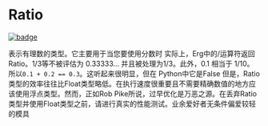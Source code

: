 # Ratio

[![badge](https://img.shields.io/endpoint.svg?url=https%3A%2F%2Fgezf7g7pd5.execute-api.ap-northeast-1.amazonaws.com%2Fdefault%2Fsource_up_to_date%3Fowner%3Derg-lang%26repos%3Derg%26ref%3Dmain%26path%3Ddoc/EN/API/types/classes/Ratio.md%26commit_hash%3Dd15cbbf7b33df0f78a575cff9679d84c36ea3ab1)](https://gezf7g7pd5.execute-api.ap-northeast-1.amazonaws.com/default/source_up_to_date?owner=erg-lang&repos=erg&ref=main&path=doc/EN/API/types/classes/Ratio.md&commit_hash=d15cbbf7b33df0f78a575cff9679d84c36ea3ab1)

表示有理数的类型。它主要用于当您要使用分数时
实际上，Erg中的/运算符返回 Ratio。1/3等不被评估为 0.33333... 并且被处理为1/3。此外，0.1 相当于 1/10。所以`0.1 + 0.2 == 0.3`。这听起来很明显，但在 Python中它是False
但是，Ratio类型的效率往往比Float类型略低。在执行速度很重要且不需要精确数值的地方应该使用浮点类型。然而，正如Rob Pike所说，过早优化是万恶之源。在丢弃Ratio类型并使用Float类型之前，请进行真实的性能测试。业余爱好者无条件偏爱较轻的模具
